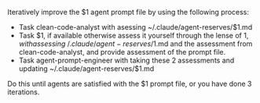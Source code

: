 Iteratively improve the $1 agent prompt file by using the following process:

- Task clean-code-analyst with asessing ~/.claude/agent-reserves/$1.md
- Task $1, if available otherwise assess it yourself through the lense of $1, with assessing ~/.claude/agent-reserves/$1.md and the assessment from clean-code-analyst, and provide assessment of the prompt file.
- Task agent-prompt-engineer with taking these 2 assessments and updating ~/.claude/agent-reserves/$1.md

Do this until agents are satisfied with the $1 prompt file, or you have done 3 iterations.
